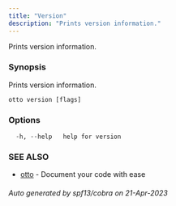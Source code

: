 ```yaml
---
title: "Version"
description: "Prints version information."
---
```


Prints version information.

### Synopsis

Prints version information.

```
otto version [flags]
```

### Options

```
  -h, --help   help for version
```

### SEE ALSO

* [otto](/docs/usage/otto)	 - Document your code with ease

###### Auto generated by spf13/cobra on 21-Apr-2023

